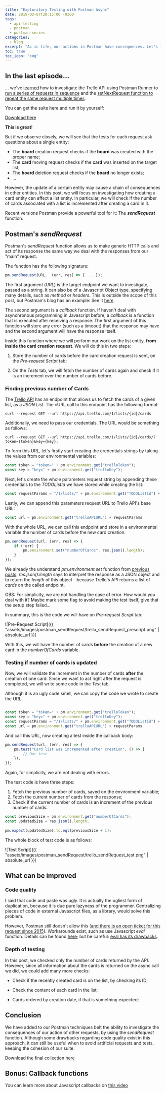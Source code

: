 ```yaml
---
title: "Exploratory Testing with Postman Async"
date: 2019-03-07T20:15:00 -0300
tags:
  - api-testing
  - postman
  - postman-series
categories:
  - blog
excerpt: "As in life, our actions in Postman have consequences. Let's learn how to explore affected entities."
toc: true
toc_icon: "cog"
---
```


## In the last episode...

... we've [learned](http://thatsabug.com/2019/02/01/postman_runner.html) how to investigate the Trello API using Postman Runner to [run a series of requests in sequence](http://thatsabug.com/2019/02/01/postman_runner.html#execution) and the [setNextRequest function to repeat the same request multiple times](http://thatsabug.com/2019/02/01/postman_runner.html#postman-flows-with-setnextrequest).

You can get the suite here and run it by yourself:

[Download here](https://raw.githubusercontent.com/JoaoGFarias/JoaoGFarias.github.io/master/assets/images/postman_runner/thats_a_bug_postman_trello.postman_collection.json)

**This is great!**

But if we observe closely, we will see that the tests for each request ask questions about a single entity:

- The **board** creation request checks if the **board** was created with the proper name;
- The **card** moving request checks if the **card** was inserted on the target list;
- The **board** deletion request checks if the **board** no longer exists;
- ...

However, the update of a certain entity may cause a chain of consequences in other entities.
In this post, we will focus on investigating how creating a card entity can affect a list entity.
In particular, we will check if the number of cards associated with a list is incremented 
after creating a card in it.

Recent versions Postman provide a powerful tool for it: The _**sendRequest**_ function.

## Postman's _sendRequest_

Postman's _sendRequest_ function allows us to make generic HTTP calls and act
of its response the same way we deal with the responses from our "main" request.

The function has the following signature:

```javascript
pm.sendRequest(URL,  (err, res) => { ... });
```

The first argument (_URL_) is the target endpoint we want to investigate, passed as a string. It
can also be of a Javascript Object type, specifying many details, such as _method_ or _headers_.
This is outside the scope of this post, but Postman's blog has an example: See it [here](https://blog.getpostman.com/2017/10/03/send-asynchronous-requests-with-postmans-pm-api/).

The second argument is a _callback_ function. If haven't deal with asynchronous programming in
Javascript before, a _callback_ is a function that is executed after receiving a response.
The first argument of this function will store any error (such as a timeout) that the response may have
and the second argument will have the response itself.

Inside this function where we will perform our work on the list entity, **from inside the card creation request**.
We will do this in two steps:

1. Store the number of cards before the card creation request is sent, on the _Pre-request Script_ tab;

2.  On the _Tests_ tab, we will fetch the number of cards again and check if it is an increment over the number of cards before.

### Finding previous number of Cards

The [Trello API](https://developers.trello.com/reference/#listsidcards) has an endpoint
that allows us to fetch the cards of a given list, as a _JSON List_.
The cURL call to this endpoint has the following format:

```console
curl --request GET --url https://api.trello.com/1/lists/{id}/cards
```

Additionally, we need to pass our credentials. The URL would be something as follows:

```console
curl --request GET --url https://api.trello.com/1/lists/{id}/cards/?token={token}&key={key};
```

To form this URL, let's firstly start creating the credentials strings by taking the values from
our environmental variables:

```javascript
const token = "token=" + pm.environment.get("trelloToken");
const key = "key=" + pm.environment.get("trelloKey");
```

Next, let's create the whole parameters request string by appending these credentials to the _TODOListId_ we have stored while creating the list:

```javascript
const requestParams = "/1/lists/" + pm.environment.get("TODOListId") + "/cards/" + "/?" + token + "&" + key;
```

Lastly, we can append this parameters request URL to Trello API's base URL:

```javascript
const url = pm.environment.get("trelloAPIURL") + requestParams
```

With the whole URL, we can call this endpoint and store in a environmental variable
the number of cards before the new card creation:

```javascript
pm.sendRequest(url, (err, res) => {
    if (!err) {
        pm.environment.set("numberOfCards", res.json().length);
    }
});
```

We already the understand _pm.environment.set_ function from [previous posts](http://thatsabug.com/2019/01/10/intro_postman_trello.html#step-1-create-a-board).
_res.json().length_ says to interpret the response as a JSON object and to return the _length_ of this object - because Trello's API returns a list of _cards_
on the called endpoint.

OBS: For simplicity, we are not handling the case of error. How would you deal with it?
Maybe mark some flag to avoid making the test itself, give that the setup step failed...

In summary, this is the code we will have on _Pre-request Script_ tab:

![Pre-Request Script]({{ "assets/images/postman_sendRequest/trello_sendRequest_prescript.png" | absolute_url }})

With this, we will have the number of cards **before** the creation of a new card in the _numberOfCards_ variable.

### Testing if number of cards is updated

Now, we will validate the increment in the number of cards **after** the creation of one card.
Since we want to act right after the request is completed, we will write some code in the _Test_ tab.

Although it is an ugly code smell, we can copy the code we wrote to create the URL:

```javascript

const token = "token=" + pm.environment.get("trelloToken");
const key = "key=" + pm.environment.get("trelloKey");
const requestParams = "/1/lists/" + pm.environment.get("TODOListId") + "/cards/" + "/?" + token + "&" + key;
const url = pm.environment.get("trelloAPIURL") + requestParams
```

And call this URL, now creating a test inside the callback body:

```javascript
pm.sendRequest(url, (err, res) => {
    pm.test("Card list was incremented after creation", () => {
        // Our test
    });
});
```

Again, for simplicity, we are not dealing with errors.

The test code is have three steps:

1. Fetch the previous number of cards, saved on the environment variable;
2. Fetch the current number of cards from the response;
3. Check if the current number of cards is an increment of the previous number of cards.

```javascript
const previousSize = pm.environment.get("numberOfCards");
const updatedSize = res.json().length;
        
pm.expect(updatedSize).to.eql(previousSize + 1);
```

The whole block of test code is as follows:

![Test Script]({{ "assets/images/postman_sendRequest/trello_sendRequest_test.png" | absolute_url }})

## What can be improved

### Code quality

I said that code and paste was ugly. It is actually the ugliest form of duplication, because it is due pure lazyness of the programmer.
Centralizing pieces of code in external Javascript files, as a library, would solve this problem.

However, Postman still doesn't allow this ([and there is an open ticket for this request since 2015](https://github.com/postmanlabs/postman-app-support/issues/1180)). Workarounds exist, such as use Javascript _eval_ function. Details can be found [here](http://blog.getpostman.com/2015/09/29/writing-a-behaviour-driven-api-testing-environment-within-postman/); but be careful: [eval has its drawbacks](https://stackoverflow.com/questions/86513/why-is-using-the-javascript-eval-function-a-bad-idea).

### Depth of testing

In this post, we checked only the number of cards returned by the API. However, since all information about the cards is returned on the async call we did, we could add many more checks:

- Check if the recently created card is on the list, by checking its ID;

- Check the content of each card in the list;

- Cards ordered by creation date, if that is something expected;

## Conclusion

We have added to our Postman techniques belt the ability to investigate the consequences of our action of other requests, by using the _sendRequest_ function.
Although some drawbacks regarding code quality exist in this approach, it can still be useful when to avoid artificial requests and tests, keeping the cohesion
of our suite.

Download the final collection [here](https://raw.githubusercontent.com/JoaoGFarias/JoaoGFarias.github.io/api_postman_post/assets/images/postman_async/thats_a_bug_postman_trello.postman_collection.json)

## Bonus: Callback functions

You can learn more about Javascript callbacks on [this video](https://www.youtube.com/watch?v=pTbSfCT42_M)